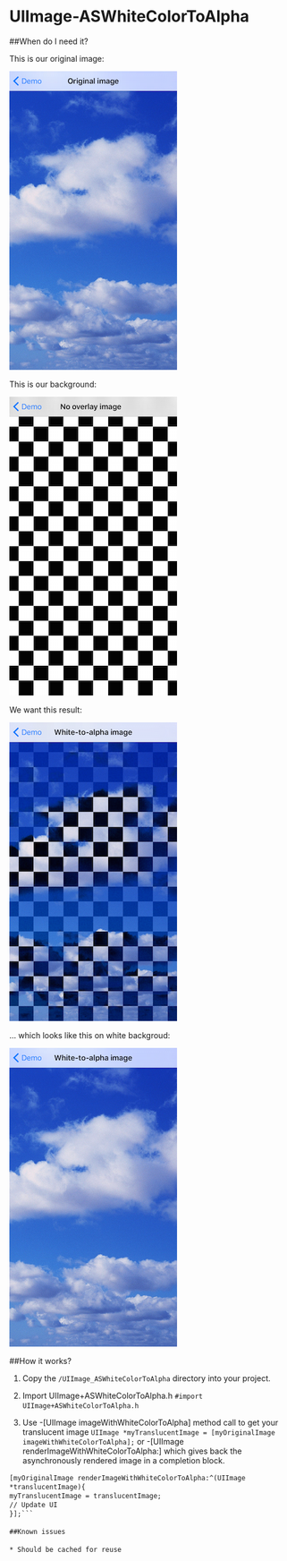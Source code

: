 # UIImage-ASWhiteColorToAlpha

##When do I need it?

This is our original image:

![original](Resources/original.png)

This is our background:

![chessboard](Resources/chessboard_bg.png)

We want this result:

![white_color_to_alpha_on_chessboard](Resources/white_color_to_alpha_on_chessboard.png)

... which looks like this on white backgroud:

![white_color_to_alpha_on_white](Resources/white_color_to_alpha_on_white.png)

##How it works?

1. Copy the `/UIImage_ASWhiteColorToAlpha` directory into your project.

2. Import UIImage+ASWhiteColorToAlpha.h `#import UIImage+ASWhiteColorToAlpha.h`

3. Use -[UIImage imageWithWhiteColorToAlpha] method call to get your translucent image `UIImage *myTranslucentImage = [myOriginalImage imageWithWhiteColorToAlpha];` or -[UIImage renderImageWithWhiteColorToAlpha:] which gives back the asynchronously rendered image in a completion block. 
```__block UIImage *myTranslicentImage = nil;
[myOriginalImage renderImageWithWhiteColorToAlpha:^(UIImage *translucentImage){
myTranslucentImage = translucentImage;
// Update UI
}];```

##Known issues

* Should be cached for reuse